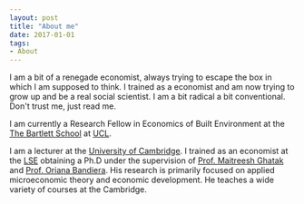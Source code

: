 ```yaml
---
layout: post
title: "About me"
date: 2017-01-01
tags: 
- About
---
```


I am a bit of a renegade economist, always trying to escape the box in which I am supposed to think. I trained as a economist and am now trying to grow up and be a real social scientist. I am a bit radical a bit conventional. Don't trust me, just read me.

I am currently a Research Fellow in Economics of Built Environment at the [The Bartlett School](https://www.ucl.ac.uk/bartlett/construction/) at [UCL](https://www.ucl.ac.uk). 

I am a lecturer at the [University of Cambridge](https://www.cam.ac.uk). I trained as an economist at the [LSE](http://www.lse.ac.uk) obtaining a Ph.D under the supervision of [Prof. Maitreesh Ghatak](http://personal.lse.ac.uk/ghatak/) and [Prof. Oriana Bandiera](http://www.lse.ac.uk/economics/people/facultyPages/OrianaBandiera.aspx). His research is primarily focused on applied microeconomic theory and economic development. He teaches a wide variety of courses at the Cambridge.



